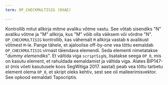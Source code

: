```yaml
---
term: OP_CHECKMULTISIG (0XAE)

---
```

Kontrollib mitut allkirja mitme avaliku võtme vastu. See võtab sisendiks "N" avaliku võtme ja "M" allkirja, kus "M" võib olla väiksem või võrdne "N". `OP_CHECKMULTISIG` kontrollib, kas vähemalt `M` allkirja vastab `N` avalikust võtmest `M`-le. Pange tähele, et ajaloolise off-by-one vea tõttu eemaldab `OP_CHECKMULTISIG` virnast täiendava elemendi. Seda elementi nimetatakse "*dummy elemendiks*". Et vältida viga `scriptSig`is, lisatakse seega `OP_0`, mis on kasutu element, et rahuldada eemaldamist ja vältida viga. Alates BIP147-st (mis võeti kasutusele koos SegWitiga 2017. aastal) peab vea tõttu tarbetu element olema `OP_0`, et skript oleks kehtiv, sest see oli malleerimisvektor. See opkood eemaldati Tapscriptis.
